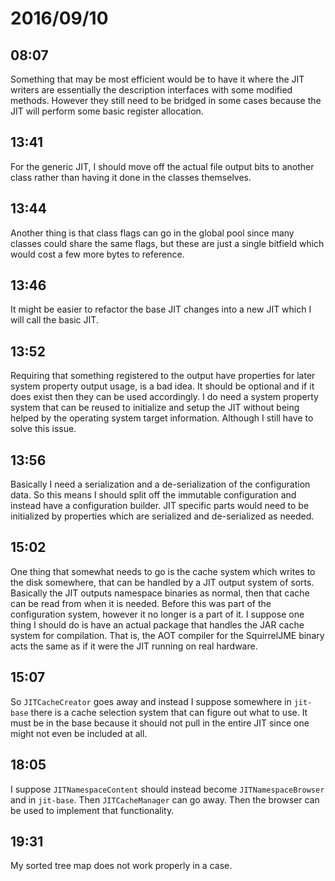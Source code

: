 # 2016/09/10

## 08:07

Something that may be most efficient would be to have it where the JIT writers
are essentially the description interfaces with some modified methods. However
they still need to be bridged in some cases because the JIT will perform
some basic register allocation.

## 13:41

For the generic JIT, I should move off the actual file output bits to another
class rather than having it done in the classes themselves.

## 13:44

Another thing is that class flags can go in the global pool since many classes
could share the same flags, but these are just a single bitfield which would
cost a few more bytes to reference.

## 13:46

It might be easier to refactor the base JIT changes into a new JIT which I
will call the basic JIT.

## 13:52

Requiring that something registered to the output have properties for later
system property output usage, is a bad idea. It should be optional and if it
does exist then they can be used accordingly. I do need a system property
system that can be reused to initialize and setup the JIT without being
helped by the operating system target information. Although I still have to
solve this issue.

## 13:56

Basically I need a serialization and a de-serialization of the configuration
data. So this means I should split off the immutable configuration and instead
have a configuration builder. JIT specific parts would need to be initialized
by properties which are serialized and de-serialized as needed.

## 15:02

One thing that somewhat needs to go is the cache system which writes to the
disk somewhere, that can be handled by a JIT output system of sorts. Basically
the JIT outputs namespace binaries as normal, then that cache can be read from
when it is needed. Before this was part of the configuration system, however
it no longer is a part of it. I suppose one thing I should do is have an actual
package that handles the JAR cache system for compilation. That is, the AOT
compiler for the SquirrelJME binary acts the same as if it were the JIT
running on real hardware.

## 15:07

So `JITCacheCreator` goes away and instead I suppose somewhere in `jit-base`
there is a cache selection system that can figure out what to use. It must
be in the base because it should not pull in the entire JIT since one might not
even be included at all.

## 18:05

I suppose `JITNamespaceContent` should instead become `JITNamespaceBrowser` and
in `jit-base`. Then `JITCacheManager` can go away. Then the browser can be
used to implement that functionality.

## 19:31

My sorted tree map does not work properly in a case.

